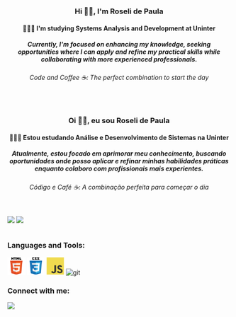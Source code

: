 <h3 align="center">Hi 👋🏼, I'm Roseli de Paula</h3>
<h4 align="center"> 👩🏻‍🎓 I'm studying Systems Analysis and Development at Uninter</h4>
<h5 align="center">Currently, I'm focused on enhancing my knowledge, seeking opportunities where I can apply and refine my practical skills while collaborating with more experienced professionals.</h5>
<h6 align="center">Code and Coffee ☕: The perfect combination to start the day</h6>

<br>

<h3 align="center">Oi 👋🏼, eu sou Roseli de Paula</h3>
<h4 align="center"> 👩🏻‍🎓 Estou estudando Análise e Desenvolvimento de Sistemas na Uninter</h4>
<h5 align="center">Atualmente, estou focado em aprimorar meu conhecimento, buscando oportunidades onde posso aplicar e refinar minhas habilidades práticas enquanto colaboro com profissionais mais experientes.</h5>
<h6 align="center">Código e Café ☕: A combinação perfeita para começar o dia</h6>

<br>

<div>
<img height=180 align="center"  src="https://github-readme-stats.vercel.app/api?username=Depaula-Dev&show_icons=true&theme=tokyonight&include_all_commits=true&count_private=true"/>
<img height=180 align="center"  src="https://github-readme-stats.vercel.app/api/top-langs/?username=Depaula-Dev&layout=pie&langs_count=16&theme=tokyonight"/>
</div>

<br>

<div class="no-decoration"> 
<h3 align="left">Languages and Tools:</h3>
<p align="left"> 
   <img src="https://raw.githubusercontent.com/devicons/devicon/master/icons/html5/html5-original-wordmark.svg" alt="html5" width="40" height="40"/>
   <img src="https://raw.githubusercontent.com/devicons/devicon/master/icons/css3/css3-original-wordmark.svg" alt="css3" width="40" height="40"/> 
   <img src="https://raw.githubusercontent.com/devicons/devicon/master/icons/javascript/javascript-original.svg" alt="javascript" width="40" height="40"/>
   <img src="https://www.vectorlogo.zone/logos/git-scm/git-scm-icon.svg" alt="git" width="40" height="40"/> 
</p>
</div> 

<div>
<h3 align="left">Connect with me:</h3>
<p align="left">
 <a href="https://www.linkedin.com/in/roseli-de-paula" target="_blank"><img src="https://img.shields.io/badge/-LinkedIn-%230077B5?style=for-the-badge&logo=linkedin&logoColor=white" target="_blank"></a>
</p>
</div>

</body>


